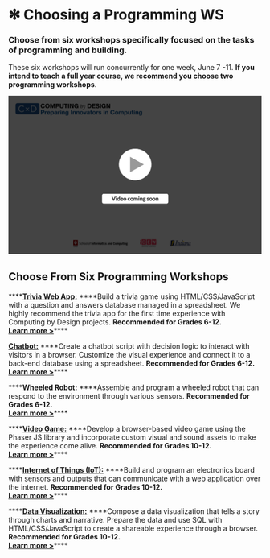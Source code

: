 # ✻ Choosing a Programming WS

### Choose from six workshops specifically focused on the tasks of programming and building.

These six workshops will run concurrently for one week, June 7 -11. **If you intend to teach a full year course, we recommend you choose two programming workshops.** 

![](../.gitbook/assets/vidcoming.png)

## Choose From Six Programming Workshops

\*\*\*\*[**Trivia Web App:**](trivia.md) ****Build a trivia game using HTML/CSS/JavaScript with a question and answers database managed in a spreadsheet. We highly recommend the trivia app for the first time experience with Computing by Design projects. **Recommended for Grades 6-12.**   
[**Learn more &gt;**](trivia.md)\*\*\*\*

[**Chatbot:**](chatbot.md) ****Create a chatbot script with decision logic to interact with visitors in a browser. Customize the visual experience and connect it to a back-end database using a spreadsheet. **Recommended for Grades 6-12.**   
[**Learn more &gt;**](chatbot.md)\*\*\*\*

\*\*\*\*[**Wheeled Robot:**](robot.md) ****Assemble and program a wheeled robot that can respond to the environment through various sensors. **Recommended for Grades 6-12.**   
[**Learn more &gt;**](robot.md)\*\*\*\*

\*\*\*\*[**Video Game:**](video-game.md) ****Develop a browser-based video game using the Phaser JS library and incorporate custom visual and sound assets to make the experience come alive. **Recommended for Grades 10-12.**   
[**Learn more &gt;**](video-game.md)\*\*\*\*

\*\*\*\*[**Internet of Things \(IoT\):**](iot.md) ****Build and program an electronics board with sensors and outputs that can communicate with a web application over the internet. **Recommended for Grades 10-12.**  
[**Learn more &gt;**](iot.md)\*\*\*\*

\*\*\*\*[**Data Visualization:**](dataviz.md) ****Compose a data visualization that tells a story through charts and narrative. Prepare the data and use SQL with HTML/CSS/JavaScript to create a shareable experience through a browser. **Recommended for Grades 10-12.**  
[**Learn more &gt;**](dataviz.md)\*\*\*\*

